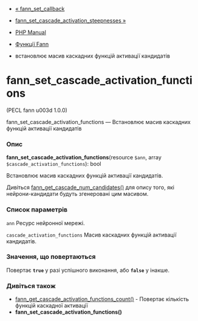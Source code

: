 - [« fann_set_callback](function.fann-set-callback.md)
- [fann_set_cascade_activation_steepnesses
»](function.fann-set-cascade-activation-steepnesses.md)

- [PHP Manual](index.md)
- [Функції Fann](ref.fann.md)
- встановлює масив каскадних функцій активації кандидатів

# fann_set_cascade_activation_functions

(PECL fann u003d 1.0.0)

fann_set_cascade_activation_functions — Встановлює масив каскадних
функцій активації кандидатів

### Опис

**fann_set_cascade_activation_functions**(resource `$ann`, array
`$cascade_activation_functions`): bool

Встановлює масив каскадних функцій активації кандидатів.

Дивіться
[fann_get_cascade_num_candidates()](function.fann-get-cascade-num-candidates.md)
для опису того, які нейрони-кандидати будуть згенеровані цим
масивом.

### Список параметрів

`ann`
Ресурс нейронної мережі.

`cascade_activation_functions`
Масив каскадних функцій активації кандидатів.

### Значення, що повертаються

Повертає **`true`** у разі успішного виконання, або **`false`** у
інакше.

### Дивіться також

- [fann_get_cascade_activation_functions_count()](function.fann-get-cascade-activation-functions-count.md) -
Повертає кількість функцій каскадної активації
- **fann_set_cascade_activation_functions()**
